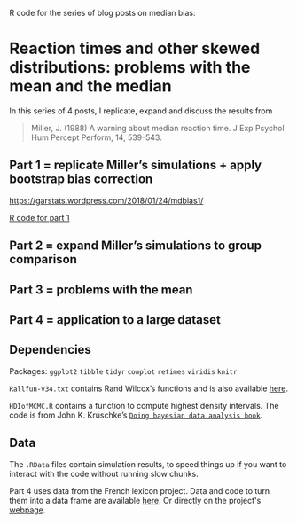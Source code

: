 R code for the series of blog posts on median bias:
# Reaction times and other skewed distributions: problems with the mean and the median

In this series of 4 posts, I replicate, expand and discuss the results from
> Miller, J. (1988) A warning about median reaction time. J Exp Psychol Hum Percept Perform, 14, 539-543.

## Part 1 = replicate Miller’s simulations + apply bootstrap bias correction
<https://garstats.wordpress.com/2018/01/24/mdbias1/>

[R code for part 1](docs/miller1988.md)

## Part 2 = expand Miller’s simulations to group comparison

## Part 3 = problems with the mean

## Part 4 = application to a large dataset

## Dependencies

Packages:
`ggplot2`
`tibble`
`tidyr`
`cowplot`
`retimes`
`viridis`
`knitr`

`Rallfun-v34.txt` contains Rand Wilcox’s functions and is also available [here](http://dornsife.usc.edu/labs/rwilcox/software/).

`HDIofMCMC.R` contains a function to compute highest density intervals.
The code is from John K. Kruschke’s [`Doing bayesian data analysis book`](https://sites.google.com/site/doingbayesiandataanalysis/).

## Data

The `.RData` files contain simulation results, to speed things up if you want to interact with the code without running slow chunks.

Part 4 uses data from the French lexicon project. Data and code to turn them into a data frame are available [here](https://github.com/GRousselet/blog/tree/master/10000). Or directly on the project's [webpage](https://sites.google.com/site/frenchlexicon/results).
